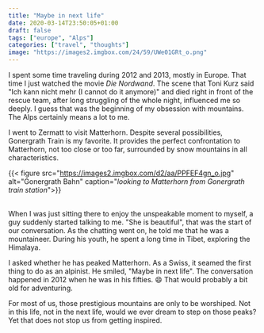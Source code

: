 ```yaml
---
title: "Maybe in next life"
date: 2020-03-14T23:50:05+01:00
draft: false
tags: ["europe", "Alps"]
categories: ["travel", "thoughts"]
image: "https://images2.imgbox.com/24/59/UWe01GRt_o.png"
---
```


I spent some time traveling during 2012 and 2013, mostly in Europe. That time I just watched the movie *Die Nordwand*. The scene that Toni Kurz said "Ich kann nicht mehr (I cannot do it anymore)" and died right in front of the rescue team, after long struggling of the whole night, influenced me so deeply. I guess that was the beginning of my obsession with mountains.
The Alps certainly means a lot to me. 

I went to Zermatt to visit Matterhorn. Despite several possibilities, Gonergrath Train is my favorite. It provides the perfect confrontation to Matterhorn, not too close or too far, surrounded by snow mountains in all characteristics. 


{{< figure src="https://images2.imgbox.com/d2/aa/PPFEF4gn_o.jpg" alt="Gonergrath Bahn" caption="*looking to Matterhorn from Gonergrath train station*">}}
<br>  <br />


When I was just sitting there to enjoy the unspeakable moment to myself, a guy suddenly started talking to me. "She is beautiful", that was the start of our conversation. As the chatting went on, he told me that he was a mountaineer. During his youth, he spent a long time in Tibet, exploring the Himalaya. 

I asked whether he has peaked Matterhorn. As a Swiss, it seamed the first thing to do as an alpinist. He smiled, "Maybe in next life". The conversation happened in 2012 when he was in his fifties. :smile: That would probably a bit old for adventuring. 

For most of us, those prestigious mountains are only to be worshiped. Not in this life, not in the next life, would we ever dream to step on those peaks? Yet that does not stop us from getting inspired. 
